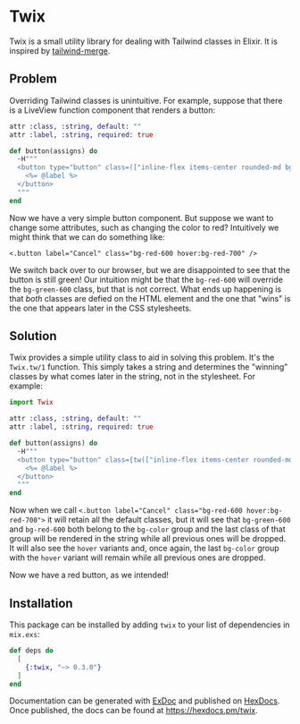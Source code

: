# Twix

Twix is a small utility library for dealing with Tailwind classes in Elixir. It is inspired by [tailwind-merge](https://github.com/dcastil/tailwind-merge).

## Problem

Overriding Tailwind classes is unintuitive. For example, suppose that
there is a LiveView function component that renders a button:

```elixir
attr :class, :string, default: ""
attr :label, :string, required: true

def button(assigns) do
  ~H"""
  <button type="button" class=(["inline-flex items-center rounded-md bg-green-600 px-4 py-2 text-white shadow-sm hover:bg-green-700", @class]}>
    <%= @label %>
  </button>
  """
end
```

Now we have a very simple button component. But suppose we want to change some attributes, such as changing the color to red?
Intuitively we might think that we can do something like:

```
<.button label="Cancel" class="bg-red-600 hover:bg-red-700" />
```

We switch back over to our browser, but we are disappointed to see that the button is still green! Our intuition might be that
the `bg-red-600` will override the `bg-green-600` class, but that is not correct. What ends up happening is that *both* classes
are defied on the HTML element and the one that "wins" is the one that appears later in the CSS stylesheets.

## Solution

Twix provides a simple utility class to aid in solving this problem. It's the `Twix.tw/1` function. This simply takes
a string and determines the "winning" classes by what comes later in the string, not in the stylesheet. For example:

```elixir
import Twix

attr :class, :string, default: ""
attr :label, :string, required: true

def button(assigns) do
  ~H"""
  <button type="button" class={tw(["inline-flex items-center rounded-md bg-green-600 px-4 py-2 text-white shadow-sm hover:bg-green-700", @class])}>
    <%= @label %>
  </button>
  """
end
```

Now when we call `<.button label="Cancel" class="bg-red-600 hover:bg-red-700">` it will retain all the default classes, but it will
see that `bg-green-600` and `bg-red-600` both belong to the `bg-color` group and the last class of that group will be rendered in
the string while all previous ones will be dropped. It will also see the `hover` variants and, once again, the last `bg-color` group
with the `hover` variant will remain while all previous ones are dropped.

Now we have a red button, as we intended!

## Installation

This package can be installed by adding `twix` to your
list of dependencies in `mix.exs`:

```elixir
def deps do
  [
    {:twix, "~> 0.3.0"}
  ]
end
```

Documentation can be generated with [ExDoc](https://github.com/elixir-lang/ex_doc)
and published on [HexDocs](https://hexdocs.pm). Once published, the docs can
be found at <https://hexdocs.pm/twix>.

